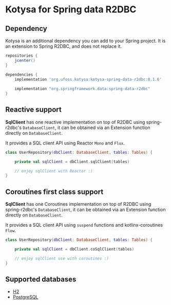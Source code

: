# Kotysa for Spring data R2DBC

## Dependency

Kotysa is an additional dependency you can add to your Spring project.
It is an extension to Spring R2DBC, and does not replace it.

```groovy
repositories {
    jcenter()
}

dependencies {
    implementation 'org.ufoss.kotysa:kotysa-spring-data-r2dbc:0.1.6'
    
    implementation "org.springframework.data:spring-data-r2dbc"
}
```

## Reactive support

**SqlClient** has one reactive implementation on top of R2DBC using spring-r2dbc's ```DatabaseClient```, it can be obtained via an Extension function directly on ```DatabaseClient```.

It provides a SQL client API using Reactor ```Mono``` and ```Flux```.

```kotlin
class UserRepository(dbClient: DatabaseClient, tables: Tables) {

	private val sqlClient = dbClient.sqlClient(tables)

	// enjoy sqlClient with Reactor :)
}
```

## Coroutines first class support

**SqlClient** has one Coroutines implementation on top of R2DBC using spring-r2dbc's ```DatabaseClient```, it can be obtained via an Extension function directly on ```DatabaseClient```.

It provides a SQL client API using ```suspend``` functions and kotlinx-coroutines ```Flow```.

```kotlin
class UserRepository(dbClient: DatabaseClient, tables: Tables) {

	private val sqlClient = dbClient.coSqlClient(tables)

	// enjoy sqlClient use with coroutines :)
}
```

## Supported databases

* [H2](../docs/table-modelling.md#H2)
* [PostgreSQL](../docs/table-modelling.md#PostgreSQL)
